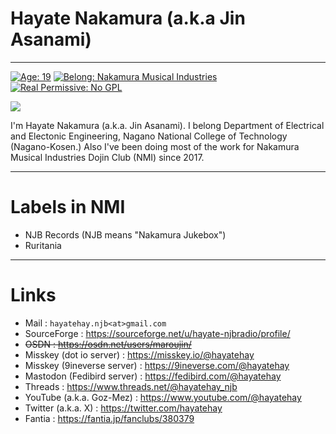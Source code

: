 # Hayate Nakamura (a.k.a Jin Asanami)
-----

[![Age: 19](https://img.shields.io/badge/Age-19-blue?style=for-the-badge)](https://en.wikipedia.org/wiki/February_1)
[![Belong: Nakamura Musical Industries](https://img.shields.io/badge/Belongs-Nakamura-Musical-Industries-green?style=for-the-badge)](https://github.com/nmimusic)
[![Real Permissive: No GPL](https://img.shields.io/badge/real_permissive-No_GPL-99CC33?style=for-the-badge&logo=opensourceinitiative&logoColor=white)](https://opensource.org/license/bsd-3-clause/)

![](https://github-readme-stats-one-bice.vercel.app/api?username=hayatehay&include_all_commits=true&show_icons=true&title_color=227bc8&text_color=225050&icon_color=ff0000&role=OWNER,ORGANIZATION_MEMBER)

I'm Hayate Nakamura (a.k.a. Jin Asanami). I belong Department of Electrical and Electonic Engineering, Nagano National College of Technology (Nagano-Kosen.) Also I've been doing most of the work for Nakamura Musical Industries Dojin Club (NMI) since 2017.

-----

# Labels in NMI
* NJB Records (NJB means "Nakamura Jukebox")
* Ruritania

-----

# Links
* Mail : `hayatehay.njb<at>gmail.com`
* SourceForge : https://sourceforge.net/u/hayate-njbradio/profile/
* <s>OSDN : https://osdn.net/users/maroujin/</s>
* Misskey (dot io server) : https://misskey.io/@hayatehay
* Misskey (9ineverse server) : https://9ineverse.com/@hayatehay
* Mastodon (Fedibird server) : https://fedibird.com/@hayatehay
* Threads : https://www.threads.net/@hayatehay_njb
* YouTube (a.k.a. Goz-Mez) : https://www.youtube.com/@hayatehay
* Twitter (a.k.a. X) : https://twitter.com/hayatehay
* Fantia : https://fantia.jp/fanclubs/380379
